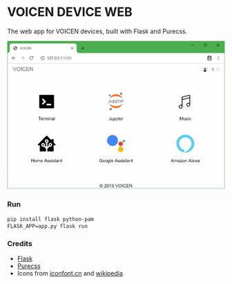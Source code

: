 VOICEN DEVICE WEB
=================

The web app for VOICEN devices, built with Flask and Purecss.

![](preview.png)


### Run
```
pip install flask python-pam
FLASK_APP=app.py flask run
```

### Credits
+ [Flask](https://github.com/pallets/flask)
+ [Purecss](https://purecss.io/)
+ Icons from [iconfont.cn](https://iconfont.cn) and [wikipedia](https://commons.wikimedia.org)
